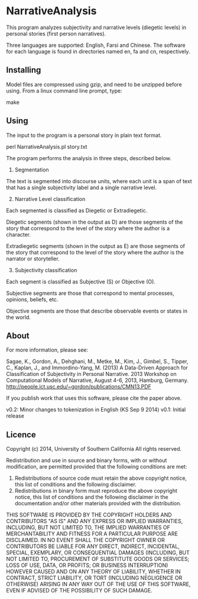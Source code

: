 NarrativeAnalysis
=================

This program analyzes subjectivity and narrative levels
(diegetic levels) in personal stories (first person
narratives).

Three languages are supported: English, Farsi and Chinese.
The software for each language is found in directories
named en, fa and cn, respectively.


Installing
----------

Model files are compressed using gzip, and need to be 
unzipped before using. From a linux command line prompt, 
type:

  make


Using
-----

The input to the program is a personal story in plain
text format. 

  perl NarrativeAnalysis.pl story.txt


The program performs the analysis in three
steps, described below.

1. Segmentation

The text is segmented into discourse units, where each
unit is a span of text that has a single subjectivity
label and a single narrative level.

2. Narrative Level classification

Each segmented is classified as Diegetic or Extradiegetic.

Diegetic segments (shown in the output as D) are those
segments of the story that correspond to the level of the
story where the author is a character.

Extradiegetic segments (shown in the output as E) are
those segments of the story that correspond to the level
of the story where the author is the narrator or
storyteller.

3. Subjectivity classification

Each segment is classified as Subjective (S) or
Objective (O).

Subjective segments are those that correspond to mental
processes, opinions, beliefs, etc.

Objective segments are those that describe observable
events or states in the world.

About
-----

For more information, please see:

Sagae, K., Gordon, A., Dehghani, M., Metke, M., Kim, J., Gimbel, S., Tipper, C., Kaplan, J., and Immordino-Yang, M. (2013) A Data-Driven Approach for Classification of Subjectivity in Personal Narrative. 2013 Workshop on Computational Models of Narrative, August 4-6, 2013, Hamburg, Germany. 
http://people.ict.usc.edu/~gordon/publications/CMN13.PDF

If you publish work that uses this software, please cite
the paper above.

v0.2: Minor changes to tokenization in English (KS Sep 9 2014)
v0.1: Initial release

Licence
-------

Copyright (c) 2014, University of Southern California
All rights reserved.

Redistribution and use in source and binary forms, with or without
modification, are permitted provided that the following conditions are met: 

1. Redistributions of source code must retain the above copyright notice, this
   list of conditions and the following disclaimer. 
2. Redistributions in binary form must reproduce the above copyright notice,
   this list of conditions and the following disclaimer in the documentation
   and/or other materials provided with the distribution. 

THIS SOFTWARE IS PROVIDED BY THE COPYRIGHT HOLDERS AND CONTRIBUTORS "AS IS" AND
ANY EXPRESS OR IMPLIED WARRANTIES, INCLUDING, BUT NOT LIMITED TO, THE IMPLIED
WARRANTIES OF MERCHANTABILITY AND FITNESS FOR A PARTICULAR PURPOSE ARE
DISCLAIMED. IN NO EVENT SHALL THE COPYRIGHT OWNER OR CONTRIBUTORS BE LIABLE FOR
ANY DIRECT, INDIRECT, INCIDENTAL, SPECIAL, EXEMPLARY, OR CONSEQUENTIAL DAMAGES
(INCLUDING, BUT NOT LIMITED TO, PROCUREMENT OF SUBSTITUTE GOODS OR SERVICES;
LOSS OF USE, DATA, OR PROFITS; OR BUSINESS INTERRUPTION) HOWEVER CAUSED AND
ON ANY THEORY OF LIABILITY, WHETHER IN CONTRACT, STRICT LIABILITY, OR TORT
(INCLUDING NEGLIGENCE OR OTHERWISE) ARISING IN ANY WAY OUT OF THE USE OF THIS
SOFTWARE, EVEN IF ADVISED OF THE POSSIBILITY OF SUCH DAMAGE.



